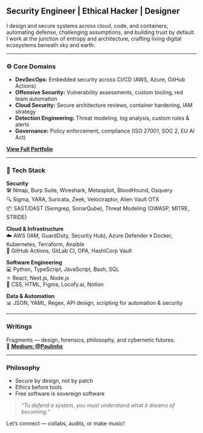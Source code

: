 ## Security Engineer | Ethical Hacker | Designer

I design and secure systems across cloud, code, and containers, automating defense, challenging assumptions, and building trust by default. I work at the junction of entropy and architecture, crafting living digital ecosystems beneath sky and earth.
  

---

### ⚙️ Core Domains

- **DevSecOps:** Embedded security across CI/CD (AWS, Azure, GitHub Actions)  
- **Offensive Security:** Vulnerability assessments, custom tooling, red team automation  
- **Cloud Security:** Secure architecture reviews, container hardening, IAM strategy  
- **Detection Engineering:** Threat modeling, log analysis, custom rules & alerts  
- **Governance:** Policy enforcement, compliance (ISO 27001, SOC 2, EU AI Act)

 [**View Full Portfolio**](https://gigantic-television-7bb.notion.site/Portfolio-1192d1dfab5680388422dac459a44b2d)

---

### 🧪 Tech Stack

**Security**  
🛠️ Nmap, Burp Suite, Wireshark, Metasploit, BloodHound, Osquery  
🔍 Sigma, YARA, Suricata, Zeek, Velociraptor, Alien Vault OTX  
📦 SAST/DAST (Semgrep, SonarQube), Threat Modeling (OWASP, MITRE, STRIDE)

**Cloud & Infrastructure**  
☁️ AWS (IAM, GuardDuty, Security Hub), Azure Defender
🌀 Docker, Kubernetes, Terraform, Ansible  
🔁 GitHub Actions, GitLab CI, OPA, HashiCorp Vault

**Software Engineering**  
💻 Python, TypeScript, JavaScript, Bash, SQL  
⚛️ React, Next.js, Node.js  
🎨 CSS, HTML, Figma, Locofy.ai, Notion

**Data & Automation**  
📊 JSON, YAML, Regex, API design, scripting for automation & security

---

### Writings 

Fragments — design, forensics, philosophy, and cybernetic futures.  
📖 [**Medium: @Paulinhx**](https://medium.com/@Paulinhx)

---

### Philosophy

- Secure by design, not by patch  
- Ethics before tools  
- Free software is sovereign software  

> *“To defend a system, you must understand what it dreams of becoming.”*

Let’s connect — collabs, audits, or make music!



